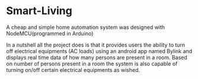 # Smart-Living
A cheap and simple home automation system was designed with NodeMCU(programmed in Arduino)

In a nutshell all the project does is that it provides users the ability to turn off electrical equipments (AC loads) using an android
app named Bylink and displays real time data of how many persons are present in a room. Based on number of persons present in a room
the system is also capable of turning on/off certain electrical equipments as wished.
